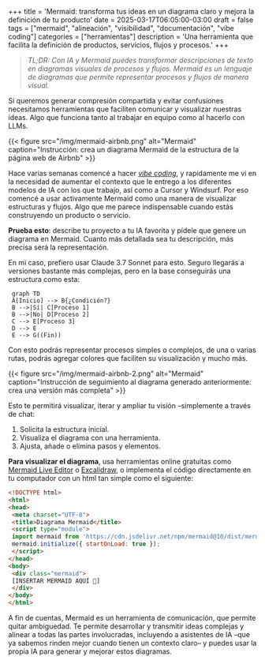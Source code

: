 +++
title = 'Mermaid: transforma tus ideas en un diagrama claro y mejora la definición de tu producto'
date = 2025-03-17T06:05:00-03:00
draft = false
tags = ["mermaid", "alineación", "visibilidad", "documentación", "vibe coding"]
categories = ["herramientas"]
description = 'Una herramienta que facilita la definición de productos, servicios, flujos y procesos.'
+++

> _TL;DR: Con IA y Mermaid puedes transformar descripciones de texto en diagramas visuales de procesos y flujos. Mermaid es un lenguaje de diagramas que permite representar procesos y flujos de manera visual._

Si queremos generar compresión compartida y evitar confusiones necesitamos herramientas que faciliten comunicar y visualizar nuestras ideas. Algo que funciona tanto al trabajar en equipo como al hacerlo con LLMs.

{{< figure src="/img/mermaid-airbnb.png" alt="Mermaid" caption="Instrucción: crea un diagrama Mermaid de la estructura de la página web de Airbnb" >}}

Hace varias semanas comencé a hacer _[vibe coding](https://en.wikipedia.org/wiki/Vibe_coding)_, y rapidamente me vi en la necesidad de aumentar el contexto que le entrego a los diferentes modelos de IA con los que trabajo, así como a Cursor y Windsurf. Por eso comencé a usar activamente Mermaid como una manera de visualizar estructuras y flujos. Algo que me parece indispensable cuando estás construyendo un producto o servicio.

**Prueba esto**: describe tu proyecto a tu IA favorita y pídele que genere un diagrama en Mermaid. Cuanto más detallada sea tu descripción, más precisa será la representación.

En mi caso, prefiero usar Claude 3.7 Sonnet para esto. Seguro llegarás a versiones bastante más complejas, pero en la base conseguirás una estructura como esta:

```mermaid
 graph TD
 A[Inicio] --> B{¿Condición?}
 B -->|Sí| C[Proceso 1]
 B -->|No| D[Proceso 2]
 C --> E[Proceso 3]
 D --> E
 E --> G((Fin))

```

Con esto podrás representar procesos simples o complejos, de una o varias rutas, podrás agregar colores que faciliten su visualización y mucho más.

{{< figure src="/img/mermaid-airbnb-2.png" alt="Mermaid" caption="Instrucción de seguimiento al diagrama generado anteriormente: crea una versión más completa" >}}

Esto te permitirá visualizar, iterar y ampliar tu visión –simplemente a través de chat:

1. Solicita la estructura inicial.
2. Visualiza el diagrama con una herramienta.
3. Ajusta, añade o elimina pasos y elementos.

**Para visualizar el diagrama**, usa herramientas online gratuitas como [Mermaid Live Editor](https://mermaid.live) o [Excalidraw](https://excalidraw.com), o implementa el código directamente en tu computador con un html tan simple como el siguiente:

```html
<!DOCTYPE html>
<html>
<head>
 <meta charset="UTF-8">
 <title>Diagrama Mermaid</title>
 <script type="module">
 import mermaid from 'https://cdn.jsdelivr.net/npm/mermaid@10/dist/mermaid.esm.min.mjs';
 mermaid.initialize({ startOnLoad: true });
 </script>
</head>
<body>
 <div class="mermaid">
 [INSERTAR MERMAID AQUÍ 👋]
 </div>
</body>
</html>
```

A fin de cuentas, Mermaid es un herramienta de comunicación, que permite quitar ambiguedad. Te permite desarrollar y transmitir ideas complejas y alinear a todas las partes involucradas, incluyendo a asistentes de IA –que ya sabemos rinden mejor cuando tienen un contexto claro– y puedes usar la propia IA para generar y mejorar estos diagramas.